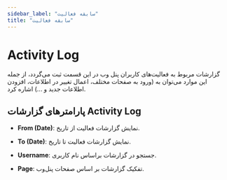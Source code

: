 ```yaml
---
sidebar_label: "سابقه فعالیت"
title: "سابقه فعالیت"
---
```



# Activity Log

گزارشات مربوط به فعالیت‌های کاربران پنل وب در این قسمت ثبت می‌گردد، از جمله این موارد می‌توان به (ورود به صفحات مختلف، اعمال تغییر در اطلاعات، افزودن اطلاعات جدید و ...) اشاره کرد.


## پارامترهای گزارشات Activity Log
- **From (Date)**: نمایش گزارشات فعالیت از تاریخ.

- **To (Date)**: نمایش گزارشات فعالیت تا تاریخ.

- **Username**: جستجو در گزارشات براساس نام کاربری.

- **Page**: تفکیک گزارشات بر اساس صفحات پنل‌وب.
